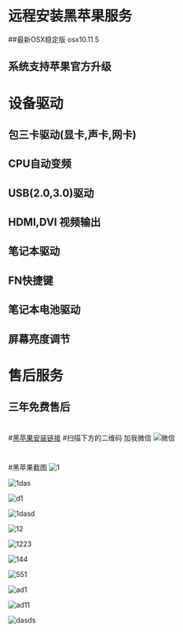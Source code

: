 # 远程安装黑苹果服务
##最新OSX稳定版 osx10.11.5
## 系统支持苹果官方升级
# 设备驱动
## 包三卡驱动(显卡,声卡,网卡)
## CPU自动变频
## USB(2.0,3.0)驱动
## HDMI,DVI 视频输出
## 笔记本驱动
## FN快捷键
## 笔记本电池驱动
## 屏幕亮度调节
# 售后服务
## 三年免费售后

#
#[黑苹果安装链接](https://2.taobao.com/item.htm?spm=2007.1000622.0.0.PA1cga&id=537241401398)
#扫描下方的二维码 加我微信
![微信](http://7xqnms.media1.z0.glb.clouddn.com/WechatIMG2.jpeg)
#
#黑苹果截图
![1](http://7xqnms.media1.z0.glb.clouddn.com/desktop2.png)

![1das](http://7xqnms.media1.z0.glb.clouddn.com/dash1.png)

![d1](http://7xqnms.media1.z0.glb.clouddn.com/dash2.png)

![1dasd](http://7xqnms.media1.z0.glb.clouddn.com/dash3.png)

![12](http://7xqnms.media1.z0.glb.clouddn.com/disk_orgin.png)

![1223](http://7xqnms.media1.z0.glb.clouddn.com/camera.png)

![144](http://7xqnms.media1.z0.glb.clouddn.com/alc269.png)

![551](http://7xqnms.media1.z0.glb.clouddn.com/disk.png)

![ad1](http://7xqnms.media1.z0.glb.clouddn.com/hd4000.png)

![ad11](http://7xqnms.media1.z0.glb.clouddn.com/meroy.png)

![dasds](http://7xqnms.media1.z0.glb.clouddn.com/opengl.png)




